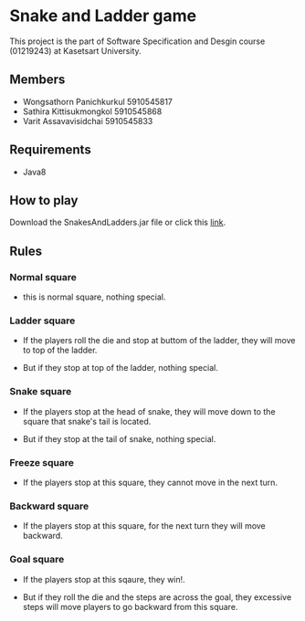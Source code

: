 # Snake and Ladder game 

This project is the part of Software Specification and Desgin course (01219243) at Kasetsart University.

## Members

- Wongsathorn Panichkurkul 5910545817
- Sathira Kittisukmongkol 5910545868
- Varit Assavavisidchai 5910545833

## Requirements

* Java8

## How to play

Download the SnakesAndLadders.jar file or click this [link](SnakesAndLadders.jar).

## Rules

### Normal square 

- this is normal square, nothing special.

### Ladder square 

- If the players roll the die and stop at buttom of the ladder, they will move to top of the ladder. 

- But if they stop at top of the ladder, nothing special.

### Snake square 

- If the players stop at the head of snake, they will move down to the square that snake's tail is located. 

- But if they stop at the tail of snake, nothing special.

### Freeze square 

- If the players stop at this square, they cannot move in the next turn.

### Backward square 

- If the players stop at this square, for the next turn they will move backward.

### Goal square

- If the players stop at this sqaure, they win!. 

- But if they roll the die and the steps are across the goal, they excessive steps will move players to go backward from this square.


